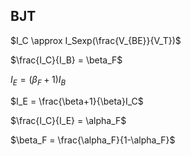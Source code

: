 ## BJT
$I_C \approx I_Sexp(\frac{V_{BE}}{V_T})$

$\frac{I_C}{I_B} = \beta_F$

$I_E = (\beta_F + 1)I_B$

$I_E = \frac{\beta+1}{\beta}I_C$

$\frac{I_C}{I_E} = \alpha_F$

$\beta_F = \frac{\alpha_F}{1-\alpha_F}$

